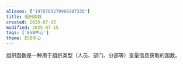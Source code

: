 ```yaml
---
aliases: ["1970703270986207335"]
title: 组织函数
created: 2025-07-15
modified: 2025-07-15
tags: ['ESB中心']
theme: ESB中心
---
```


组织函数是一种用于组织类型（人员、部门、分部等）变量信息获取的函数。